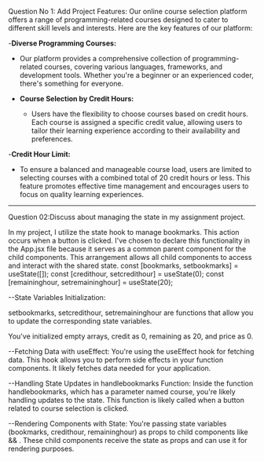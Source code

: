 Question No 1: Add Project Features:
Our online course selection platform offers a range of programming-related courses designed to cater to different skill levels and interests. Here are the key features of our platform:

-**Diverse Programming Courses:**
  - Our platform provides a comprehensive collection of programming-related courses, covering various languages, frameworks, and development tools. Whether you're a beginner or an experienced coder, there's something for everyone.

- **Course Selection by Credit Hours:**
  - Users have the flexibility to choose courses based on credit hours. Each course is assigned a specific credit value, allowing users to tailor their learning experience according to their availability and preferences.

-**Credit Hour Limit:**
  - To ensure a balanced and manageable course load, users are limited to selecting courses with a combined total of 20 credit hours or less. This feature promotes effective time management and encourages users to focus on quality learning experiences.

____________________________________________________________________________________

Question 02:Discuss about managing the state in my assignment project.

In my project, I utilize the state hook to manage bookmarks. This action occurs when a button is clicked. I've chosen to declare this functionality in the App.jsx file because it serves as a common parent component for the child components. This arrangement allows all child components to access and interact with the shared state.
  const [bookmarks, setbookmarks] = useState([]);
  const [credithour, setcredithour] = useState(0);
  const [remaininghour, setremaininghour] = useState(20);

--State Variables Initialization:

setbookmarks, setcredithour, setremaininghour are functions that allow you to update the corresponding state variables.

You've initialized  empty arrays, credit as 0, remaining as 20, and price as 0.

--Fetching Data with useEffect:
You're using the useEffect hook for fetching data. This hook allows you to perform side effects in your function components. It likely fetches data needed for your application.

--Handling State Updates in handlebookmarks Function:
Inside the function handlebookmarks, which has a parameter named course, you're likely handling updates to the state. This function is likely called when a button related to course selection is clicked.

--Rendering Components with State:
You're passing state variables (bookmarks, credithour, remaininghour) as props to child components like <Courses></Courses> && <Bookmarks></Bookmarks> . These child components receive the state as props and can use it for rendering purposes.

